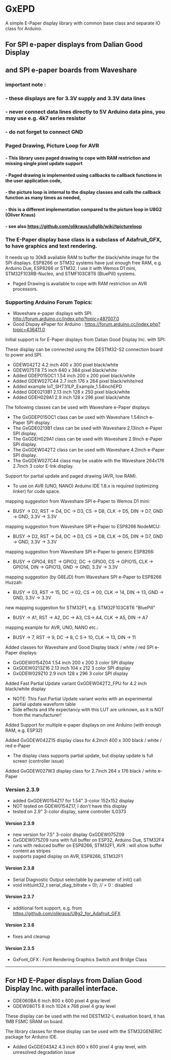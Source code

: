 # GxEPD
A simple E-Paper display library with common base class and separate IO class for Arduino.

## For SPI e-paper displays from Dalian Good Display 
## and SPI e-paper boards from Waveshare

### important note :
### - these displays are for 3.3V supply and 3.3V data lines
### - never connect data lines directly to 5V Arduino data pins, you may use e.g. 4k7 series resistor
### - do not forget to connect GND

### Paged Drawing, Picture Loop for AVR
#### - This library uses paged drawing to cope with RAM restriction and missing single pixel update support
#### - Paged drawing is implemented using callbacks to callback functions in the user application code,
#### - the picture loop is internal to the display classes and calls the callback function as many times as needed,
#### - this is a different implementation compared to the picture loop in U8G2 (Oliver Kraus)
#### - see also https://github.com/olikraus/u8glib/wiki/tpictureloop


### The E-Paper display base class is a subclass of Adafruit_GFX, to have graphics and text rendering.

It needs up to 30kB available RAM to buffer the black/white image for the SPI displays.
ESP8266 or STM32 systems have just enough free RAM, e.g. Arduino Due, ESP8266 or STM32.
I use it with Wemos D1 mini, STM32F103RB-Nucleo, and STMF103C8T6 (BluePill) systems.
- Paged Drawing is available to cope with RAM restriction on AVR processors.

### Supporting Arduino Forum Topics:

- Waveshare e-paper displays with SPI: http://forum.arduino.cc/index.php?topic=487007.0
- Good Dispay ePaper for Arduino : https://forum.arduino.cc/index.php?topic=436411.0

Initial support is for E-Paper displays from Dalian Good Display Inc. with SPI:

These display can be connected using the DESTM32-S2 connection board to power and SPI.
- GDEW042T2 4.2 inch 400 x 300 pixel black/white
- GDEW075T8 7.5 inch 640 x 384 pixel black/white
- Added GDEP015OC1 1.54 inch 200 x 200 pixel black/white
- Added GDEW027C44 2.7 inch 176 x 264 pixel black/white/red
- Added example IoT_SHT31LP_Example_1.54inchEPD
- Added GDE0213B1 2.13 inch 128 x 250 pixel black/white
- Added GDEH029A1 2.9 inch 128 x 296 pixel black/white

The following classes can be used with Waveshare e-Paper displays:

- The GxGDEP015OC1 class can be used with Waveshare 1.54inch e-Paper SPI display.
- The GxGDE0213B1 class can be used with Waveshare 2.13inch e-Paper SPI display.
- The GxGDEH029A1 class can be used with Waveshare 2.9inch e-Paper SPI display.
- The GxGDEW042T2 class can be used with Waveshare 4.2inch e-Paper SPI display.
- The GxGDEW027C44 class may be usable with the Waveshare 264x176 2.7inch 3 color E-Ink display. 

Support for partial update and paged drawing (AVR, low RAM).
- To use on AVR (UNO, NANO) Arduino IDE 1.8.x is required (optimizing linker) for code space.

mapping suggestion from Waveshare SPI e-Paper to Wemos D1 mini:
- BUSY -> D2, RST -> D4, DC -> D3, CS -> D8, CLK -> D5, DIN -> D7, GND -> GND, 3.3V -> 3.3V

mapping suggestion from Waveshare SPI e-Paper to ESP8266 NodeMCU:
- BUSY -> D2, RST -> D4, DC -> D3, CS -> D8, CLK -> D5, DIN -> D7, GND -> GND, 3.3V -> 3.3V

mapping suggestion from Waveshare SPI e-Paper to generic ESP8266:
- BUSY -> GPIO4, RST -> GPIO2, DC -> GPIO0, CS -> GPIO15, CLK -> GPIO14, DIN -> GPIO13, GND -> GND, 3.3V -> 3.3V

mapping suggestion (by G6EJD) from Waveshare SPI e-Paper to ESP8266 Huzzah:
- BUSY -> 03, RST -> 15, DC -> 02, CS -> 00, CLK -> 14, DIN -> 13, GND -> GND, 3.3V -> 3.3V

new mapping suggestion for STM32F1, e.g. STM32F103C8T6 "BluePill"
- BUSY -> A1, RST -> A2, DC -> A3, CS-> A4, CLK -> A5, DIN -> A7

mapping example for AVR, UNO, NANO etc.:
- BUSY -> 7, RST -> 9, DC -> 8, C S-> 10, CLK -> 13, DIN -> 11

Added classes for Waveshare and Good Display black / white / red SPI e-Paper displays:

- GxGDEW0154Z04 1.54 inch 200 x 200 3 color SPI display
- GxGDEW0213Z16 2.13 inch 104 x 212 3 color SPI display
- GxGDEW029Z10  2.9  inch 128 x 296 3 color SPI display

Added Fast Partial Update variant GxGDEW042T2_FPU for 4.2 inch black/white display
- NOTE: This Fast Partial Update variant works with an experimental partial update waveform table
- Side effects and life expectancy with this LUT are unknown, as it is NOT from the manufacturer!

Added Support for multiple e-paper displays on one Arduino (with enough RAM, e.g. ESP32)

Added GxGDEW042Z15 display class for 4.2inch 400 x 300 black / white / red e-Paper
- The display class supports partial update, but display update is full screen (controller issue)

Added GxGDEW027W3 display class for 2.7inch 264 x 176 black / white e-Paper

### Version 2.3.9
- added GxGDEW0154Z17 for 1.54" 3-color 152x152 display
- NOT tested on GDEW0154Z17, I don't have this display
- tested on 2.9" 3-color display, same controller IL0373
#### Version 2.3.9
- new version for 7.5" 3-color display GxGDEW075Z09
- GxGDEW075Z09 runs with full buffer on ESP32, Arduino Due, STM32F4
- runs with reduced buffer on ESP8266, STM32F1, AVR : will show buffer content as stripes
- supports paged display on AVR, ESP8266, STM32F1
#### Version 2.3.8
- Serial Diagnostic Output selectable by parameter of init() call:
- void init(uint32_t serial_diag_bitrate = 0); // = 0 : disabled
#### Version 2.3.7
- additional font support, e.g. from https://github.com/olikraus/U8g2_for_Adafruit_GFX
#### Version 2.3.6
- fixes and cleanup
#### Version 2.3.5
- GxFont_GFX : Font Rendering Graphics Switch and Bridge Class
--------------------------------------------------------------------------------------------

## For HD E-Paper displays from Dalian Good Display Inc. with parallel interface.

- GDE060BA 6 inch 800 x 600 pixel 4 gray level
- GDEW080T5 8 inch 1024 x 768 pixel 4 gray level

These display can be used with the red DESTM32-L evaluation board, it has 1MB FSMC SRAM on board.

The library classes for these display can be used with the STM32GENERIC package for Arduino IDE.

- Added GxGDE043A2 4.3 inch 800 x 600 pixel 4 gray level, with unresolved degradation issue

